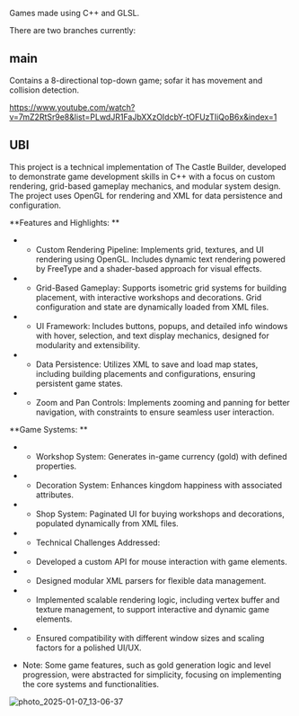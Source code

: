 Games made using C++ and GLSL.

There are two branches currently:

## main
Contains a 8-directional top-down game; sofar it has movement and collision detection.

https://www.youtube.com/watch?v=7mZ2RtSr9e8&list=PLwdJR1FaJbXXzOIdcbY-tOFUzTIiQoB6x&index=1
## UBI
This project is a technical implementation of The Castle Builder, developed to demonstrate game development skills in C++ with a focus on custom rendering, grid-based gameplay mechanics, and modular system design. The project uses OpenGL for rendering and XML for data persistence and configuration.

**Features and Highlights:
**
- * Custom Rendering Pipeline: Implements grid, textures, and UI rendering using OpenGL. Includes dynamic text rendering powered by FreeType and a shader-based approach for visual effects.
- * Grid-Based Gameplay: Supports isometric grid systems for building placement, with interactive workshops and decorations. Grid configuration and state are dynamically loaded from XML files.
- * UI Framework: Includes buttons, popups, and detailed info windows with hover, selection, and text display mechanics, designed for modularity and extensibility.
- * Data Persistence: Utilizes XML to save and load map states, including building placements and configurations, ensuring persistent game states.
- * Zoom and Pan Controls: Implements zooming and panning for better navigation, with constraints to ensure seamless user interaction.
    
**Game Systems:
**
- * Workshop System: Generates in-game currency (gold) with defined properties.
- * Decoration System: Enhances kingdom happiness with associated attributes.
- * Shop System: Paginated UI for buying workshops and decorations, populated dynamically from XML files.
- * Technical Challenges Addressed:
- * Developed a custom API for mouse interaction with game elements.
- * Designed modular XML parsers for flexible data management.
- * Implemented scalable rendering logic, including vertex buffer and texture management, to support interactive and dynamic game elements.
- * Ensured compatibility with different window sizes and scaling factors for a polished UI/UX.

- Note: Some game features, such as gold generation logic and level progression, were abstracted for simplicity, focusing on implementing the core systems and functionalities.

![photo_2025-01-07_13-06-37](https://github.com/user-attachments/assets/0f5de83c-48e0-45d3-875c-ab234ffd73cd)
